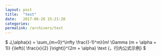 ```yaml
---
layout: post
title:  "test"
date:   2017-06-26 15:21:20
categories:
permalink: /archivers/test
---
```


$ J_\alpha(x) = \sum_{m=0}^\infty \frac{(-1)^m}{m! \Gamma (m + \alpha + 1)} {\left({ \frac{x}{2} }\right)}^{2m + \alpha} \text {，行内公式示例} $